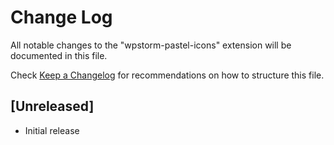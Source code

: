 # Change Log

All notable changes to the "wpstorm-pastel-icons" extension will be documented in this file.

Check [Keep a Changelog](http://keepachangelog.com/) for recommendations on how to structure this file.

## [Unreleased]

- Initial release